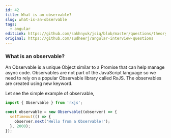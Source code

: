 ```yaml
---
id: 42
title: What is an observable?
slug: what-is-an-observable
tags:
  - angular
editLink: https://github.com/sakhnyuk/jsiq/blob/master/questions/theory/angular/42.md
original: https://github.com/sudheerj/angular-interview-questions
---
```


### What is an observable?

An Observable is a unique Object similar to a Promise that can help manage async code. Observables are not part of the JavaScript language so we need to rely on a popular Observable library called RxJS. The observables are created using new keyword.

Let see the simple example of observable,

```javascript
import { Observable } from 'rxjs';

const observable = new Observable((observer) => {
  setTimeout(() => {
    observer.next('Hello from a Observable!');
  }, 2000);
});
```